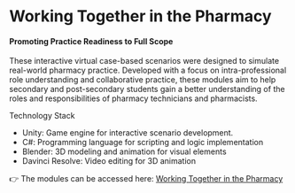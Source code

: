 # Working Together in the Pharmacy

#### Promoting Practice Readiness to Full Scope
These interactive virtual case-based scenarios were designed to simulate real-world pharmacy practice. Developed with a focus on intra-professional role understanding and collaborative practice, these modules aim to help secondary and post-secondary students gain a better understanding of the roles and responsibilities of pharmacy technicians and pharmacists. 

Technology Stack

- Unity: Game engine for interactive scenario development.
- C#: Programming language for scripting and logic implementation
- Blender: 3D modeling and animation for visual elements
- Davinci Resolve: Video editing for 3D animation

👉 The modules can be accessed here: [Working Together in the Pharmacy](https://pharmacy-modules.itch.io/working-together-in-the-pharmacy)

